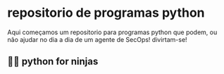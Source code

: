 # repositorio de programas python 

Aqui começamos um repositorio para programas python que podem, ou não ajudar no dia a dia de um agente de SecOps! 
divirtam-se!

## 🐱‍👤 python for ninjas